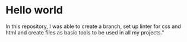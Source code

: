 # Hello world

In this repository, I was able to create a branch, set up linter for css and html and create files as basic tools to be used in all my projects."
